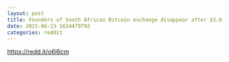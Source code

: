 ```yaml
--- 
layout: post 
title: Founders of South African Bitcoin exchange disappear after $3.6 billion 'hack' 
date: 2021-06-23 1624479792 
categories: reddit 
--- 
```

https://redd.it/o6l6cm